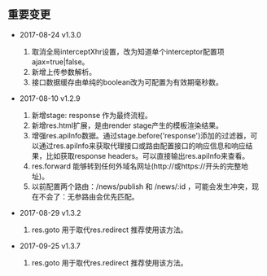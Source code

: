 ## 重要变更
* 2017-08-24 v1.3.0
  1. 取消全局interceptXhr设置，改为知道单个interceptor配置项ajax=true|false。
  2. 新增上传参数解析。
  3. 接口数据缓存由单纯的boolean改为可配置为有效期毫秒数。


  
* 2017-08-10 v1.2.9
  1. 新增stage: response 作为最终流程。
  2. 新增res.html扩展，是由render stage产生的模板渲染结果。
  3. 增强res.apiInfo数据。通过stage.before('response')添加的过滤器，可以通过res.apiInfo来获取代理接口或路由配置接口的响应信息和响应结果，比如获取response headers。可以直接输出res.apiInfo来查看。
  4. res.forward 能够转到任何外域名网址(http://或https://开头的完整地址)。
  5. 以前配置两个路由：/news/publish 和 /news/:id ，可能会发生冲突，现在不会了：无参路由会优先匹配。

* 2017-08-29 v1.3.2
  1. res.goto 用于取代res.redirect 推荐使用该方法。

* 2017-09-25 v1.3.7
  1. res.goto 用于取代res.redirect 推荐使用该方法。


